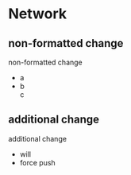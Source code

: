 # Network
## non-formatted change
non-formatted change
- a
- b  
c
## additional change
additional change
- will
- force
push